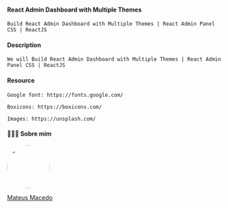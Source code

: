 #### React Admin Dashboard with Multiple Themes

    Build React Admin Dashboard with Multiple Themes | React Admin Panel CSS | ReactJS

#### Description

    We will Build React Admin Dashboard with Multiple Themes | React Admin Panel CSS | ReactJS

#### Resource

    Google font: https://fonts.google.com/

    Boxicons: https://boxicons.com/

    Images: https://unsplash.com/
    
#### 👨🏻‍🚀 Sobre mim
<a href="https://www.linkedin.com/in/mateus-macedo-937a32163/">
 <img style="border-radius:50%" width="100px; "src="https://avatars.githubusercontent.com/u/63172367?s=460&u=11fd26ea8a7f5663d7707d7ef254e4f8bfca1b05&v=4"/>
 <p>Mateus Macedo</p>
</a>


